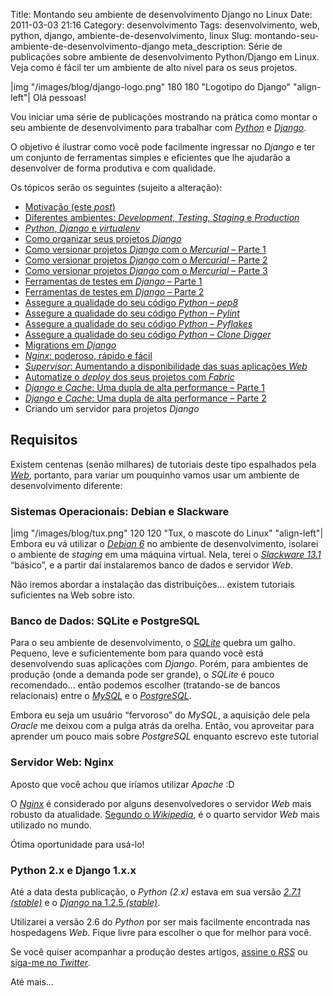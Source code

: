Title: Montando seu ambiente de desenvolvimento Django no Linux
Date: 2011-03-03 21:16
Category: desenvolvimento
Tags: desenvolvimento, web, python, django, ambiente-de-desenvolvimento, linux
Slug: montando-seu-ambiente-de-desenvolvimento-django
meta_description: Série de publicações sobre ambiente de desenvolvimento Python/Django em Linux. Veja como é fácil ter um ambiente de alto nível para os seus projetos.


|img "/images/blog/django-logo.png" 180 180 "Logotipo do Django" "align-left"|
Olá pessoas!

Vou iniciar uma série de publicações mostrando na prática como montar o
seu ambiente de desenvolvimento para trabalhar com [*Python*][] e
[*Django*][].

O objetivo é ilustrar como você pode facilmente ingressar no *Django* e
ter um conjunto de ferramentas simples e eficientes que lhe ajudarão a
desenvolver de forma produtiva e com qualidade.

Os tópicos serão os seguintes (sujeito a alteração):

* [Motivação (este *post*)][]
* [Diferentes ambientes: *Development*, *Testing*, *Staging* e *Production*][]
* [*Python*, *Django* e *virtualenv*][]
* [Como organizar seus projetos *Django*][]
* [Como versionar projetos *Django* com o *Mercurial* – Parte 1][]
* [Como versionar projetos *Django* com o *Mercurial* – Parte 2][]
* [Como versionar projetos *Django* com o *Mercurial* – Parte 3][]
* [Ferramentas de testes em *Django* – Parte 1][]
* [Ferramentas de testes em *Django* – Parte 2][]
* [Assegure a qualidade do seu código *Python* – *pep8*][]
* [Assegure a qualidade do seu código *Python* – *Pylint*][]
* [Assegure a qualidade do seu código *Python* – *Pyflakes*][]
* [Assegure a qualidade do seu código *Python* – *Clone Digger*][]
* [Migrations em *Django*][]
* [*Nginx*: poderoso, rápido e fácil][]
* [*Supervisor*: Aumentando a disponibilidade das suas aplicações *Web*][]
* [Automatize o *deploy* dos seus projetos com *Fabric*][]
* [*Django* e *Cache*: Uma dupla de alta performance – Parte 1][]
* [*Django* e *Cache*: Uma dupla de alta performance – Parte 2][]
* Criando um servidor para projetos *Django*

<!-- PELICAN_END_SUMMARY -->


Requisitos
----------

Existem centenas (senão milhares) de tutoriais deste tipo espalhados
pela [*Web*][], portanto, para variar um pouquinho vamos usar um
ambiente de desenvolvimento diferente:


### Sistemas Operacionais: Debian e Slackware

|img "/images/blog/tux.png" 120 120 "Tux, o mascote do Linux" "align-left"|
Embora eu vá utilizar o [*Debian 6*][] no
ambiente de desenvolvimento, isolarei o ambiente de *staging* em uma
máquina virtual. Nela, terei o [*Slackware 13.1*][] “básico”, e a partir
daí instalaremos banco de dados e servidor *Web*.

Não iremos abordar a instalação das distribuições… existem tutoriais
suficientes na Web sobre isto.


### Banco de Dados: SQLite e PostgreSQL

Para o seu ambiente de desenvolvimento, o [*SQLite*][] quebra um galho.
Pequeno, leve e suficientemente bom para quando você está desenvolvendo
suas aplicações com *Django*. Porém, para ambientes de produção (onde a
demanda pode ser grande), o *SQLite* é pouco recomendado… então podemos
escolher (tratando-se de bancos relacionais) entre o [*MySQL*][] e o
[*PostgreSQL*][].

Embora eu seja um usuário “fervoroso” do *MySQL*, a aquisição dele pela
*Oracle* me deixou com a pulga atrás da orelha. Então, vou aproveitar
para aprender um pouco mais sobre *PostgreSQL* enquanto escrevo este
tutorial

### Servidor Web: Nginx

Aposto que você achou que iríamos utilizar *Apache* :D

O [*Nginx*][] é considerado por alguns desenvolvedores o servidor *Web*
mais robusto da atualidade. [Segundo o *Wikipedia*][], é o quarto
servidor *Web* mais utilizado no mundo.

Ótima oportunidade para usá-lo!

### Python 2.x e Django 1.x.x

Até a data desta publicação, o *Python (2.x)* estava em sua versão
[*2.7.1 (stable)*][] e o [*Django* na 1.2.5 *(stable)*][].

Utilizarei a versão 2.6 do *Python* por ser mais facilmente encontrada
nas hospedagens *Web*. Fique livre para escolher o que for melhor para
você.

Se você quiser acompanhar a produção destes artigos, [assine o *RSS*][]
ou [siga-me no *Twitter*][].

Até mais…


  [*Python*]: {tag}python
    "Leia mais sobre Python"
  [*Django*]: {tag}django
    "Leia mais sobre Django"
  [Motivação (este *post*)]: http://klauslaube.com.br/2011/03/03/montando-seu-ambiente-de-desenvolvimento-django/
    "Montando seu ambiente de desenvolvimento Django no Linux"
  [Diferentes ambientes: *Development*, *Testing*, *Staging* e *Production*]: http://klauslaube.com.br/2011/03/07/diferentes-ambientes/
    "Descubra a diferença entre os ambientes de desenvolvimento"
  [*Python*, *Django* e *virtualenv*]: http://klauslaube.com.br/2011/03/18/python-django-virtualenv/
    "Python, Django e virtualenv"
  [Como organizar seus projetos *Django*]: http://klauslaube.com.br/2011/04/11/como-organizar-seus-projetos-django/
    "Conheça uma forma bacana para você organizar seus projetos Django"
  [Como versionar projetos *Django* com o *Mercurial* – Parte 1]: http://klauslaube.com.br/2011/05/10/como-versionar-projetos-django-mercurial-parte/
    "Leia uma introdução ao Mercurial e saiba a razão de não falar sobre Git"
  [Como versionar projetos *Django* com o *Mercurial* – Parte 2]: http://klauslaube.com.br/2011/05/22/como-versionar-projetos-django-mercurial-parte-2/
    "Continuação do post sobre Mercurial e Django"
  [Como versionar projetos *Django* com o *Mercurial* – Parte 3]: http://klauslaube.com.br/2011/06/04/como-versionar-projetos-django-mercurial-parte-3/
    "Parte final do tutorial sobre Mercurial e Django"
  [Ferramentas de testes em *Django* – Parte 1]: http://klauslaube.com.br/2011/07/18/ferramentas-de-testes-em-django-parte-1/
    "Descubra que é possível sim escrever testes em Django"
  [Ferramentas de testes em *Django* – Parte 2]: http://klauslaube.com.br/2011/07/23/ferramentas-de-testes-em-django-parte-2/
    "A continuação do post sobre testes em Django com algumas ferramentas eficientes"
  [Assegure a qualidade do seu código *Python* – *pep8*]: http://klauslaube.com.br/2011/08/26/assegure-qualidade-seu-codigo-python-pep/
    "Conheça o pep8, e deixe o seu código dentro das convenções do Python"
  [Assegure a qualidade do seu código *Python* – *Pylint*]: http://klauslaube.com.br/2011/09/06/assegura-a-qualidade-de-codigo-python-pylint/
    "Assegure a qualidade do seu código utilizando o Pylint"
  [Assegure a qualidade do seu código *Python* – *Pyflakes*]: http://klauslaube.com.br/2011/10/02/assegure-qualidade-seu-codigo-python-pyflakes/
    "Conheça o Pyflakes, e garanta a qualidade do seu código Python"
  [Assegure a qualidade do seu código *Python* – *Clone Digger*]: http://klauslaube.com.br/2011/10/16/assegure-qualidade-seu-codigo-python-clone-digger/
    "Aprenda a prevenir código duplicado com o Clone Digger"
  [Migrations em *Django*]: http://klauslaube.com.br/2011/11/20/migrations-em-django-south/
    "Aprenda a fazer atualização da estrutura do seu banco de dados, de forma automatizada"
  [*Nginx*: poderoso, rápido e fácil]: http://klauslaube.com.br/2011/12/19/nginx-poderoso-rapido-facil/
    "Conheça o Nginx! Uma alternativa mais poderosa ao Apache"
  [*Supervisor*: Aumentando a disponibilidade das suas aplicações *Web*]: http://klauslaube.com.br/2012/01/23/supervisor-gerencie-os-processos-seu-servidor-web/
    "Conheça o Supervisor, e tenha os processos do seu servidor, sob controle"
  [Automatize o *deploy* dos seus projetos com *Fabric*]: http://klauslaube.com.br/2012/02/26/automatize-o-deploy-dos-seus-projetos-com-fabric/
    "Veja um exemplo prático de automatização de deploy com Fabric"
  [*Django* e *Cache*: Uma dupla de alta performance – Parte 1]: http://klauslaube.com.br/2012/06/17/django-e-cache-uma-dupla-de-alta-performance-1/
    "Conheça o framework de cache do Django e como usá-lo com o Memcached"
  [*Django* e *Cache*: Uma dupla de alta performance – Parte 2]: http://klauslaube.com.br/2012/07/22/django-e-cache-uma-dupla-de-alta-performance-2/
    "Conheça um pouco mais do framework de cache do Django"
  [*Web*]: {tag}web "Leia mais sobre Web"
  [*Debian 6*]: http://www.debian.org/
    "Debian, uma das mais famosas e estáveis distros Linux"
  [*Slackware 13.1*]: http://www.slackware.com/
    "Slackware, uma das distros Linux mais "
  [*SQLite*]: http://www.sqlite.org/
    "Baixe um dos bancos de dados mais simpáticos da atualidade"
  [*MySQL*]: http://www.mysql.com/
    "MySQL, o banco de dados mais popular do mundo"
  [*PostgreSQL*]: http://www.postgresql.org/
    "PostgreSQL, o banco de dados open source mais avançado do mundo"
  [*Nginx*]: http://nginx.org/ "Um dos servidores Web mais "
  [Segundo o *Wikipedia*]: http://pt.wikipedia.org/wiki/Nginx
    "Leia mais sobre Nginx na Wikipedia"
  [*2.7.1 (stable)*]: http://www.python.org/getit/
    "Baixe o Python gratuitamente"
  [*Django* na 1.2.5 *(stable)*]: http://www.djangoproject.com/download/
    "Baixe o Django gratuitamente"
  [assine o *RSS*]: http://www.klauslaube.com.br/feed/rss.xml
    "Leia os posts deste Blog no seu leitor RSS favorito"
  [siga-me no *Twitter*]: http://www.twitter.com/kplaube
    "Acompanhe o desenvolvimento deste e de outros posts"
